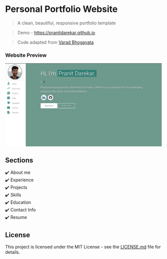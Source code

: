 # Personal Portfolio Website
> A clean, beautiful, responsive portfolio template

> Demo - https://pranitdarekar.github.io

> Code adapted from [Varad Bhogayata](https://github.com/varadbhogayata/varadbhogayata.github.io)

### Website Preview
<p align="center"> 
  <kbd>
    <a href="https://pranitdarekar.github.io" target="_blank"><img src="examples/preview.png">
  </a>
  </kbd>
</p>

## Sections
✔️ About me\
✔️ Experience\
✔️ Projects \
✔️ Skills \
✔️ Education\
✔️ Contact Info\
✔️ Resume

## License
This project is licensed under the MIT License - see the [LICENSE.md](./LICENSE) file for details.
